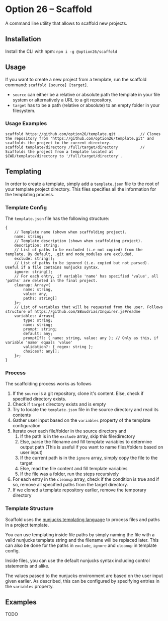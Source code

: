# Option 26 – Scaffold

A command line utility that allows to scaffold new projects.

## Installation
Install the CLI with npm: `npm i -g @option26/scaffold`

## Usage
If you want to create a new project from a template, run the scaffold command: `scaffold [source] [target]`.

- `source` can either be a relative or absolute path the template in your file system or alternatively a URL to a git repository.
- `target` has to be a path (relative or absolute) to an empty folder in your filesystem.

### Usage Examples
```
scaffold https://github.com/option26/template.git .         // Clones the repository from 'https://github.com/option26/template.git' and scaffolds the project to the current directory.
scaffold template/directory /full/target/directory          // Scaffolds the project from a template located at $CWD/template/directory to '/full/target/directory'.
```

## Templating
In order to create a template, simply add a `template.json` file to the root of your template project directory. This files specifies all the information for the templating process.

### Template Config
The `template.json` file has the following structure:
```
{
    // Template name (shown when scaffolding project).
    name: string;
    // Template description (shown when scaffolding project).
    description: string;
    // List of paths to be excluded (i.e not copied) from the template. By default, .git and node_modules are excluded.
    exclude: string[];   
    // List of paths to be ignored (i.e. copied but not parsed). Useful if a file contains nunjucks syntax.
    ignore: string[];
    // For each entry, if variable 'name' has specified 'value', all 'paths' are deleted in the final project.
    cleanup: Array<{            
        name: string,
        value: any,
        paths: string[]
    }>;
    // List of variables that will be requested from the user. Follows structure of https://github.com/SBoudrias/Inquirer.js#readme
    variables: Array<{
        type: string;
        name: string;
        prompt: string;
        default: any;
        promptIf?: { name: string, value: any }; // Only as this, if variable 'name' equals 'value'
        validation?: { regex: string };
        choices?: any[];
    }>;
}
```

### Process
The scaffolding process works as follows
1. If the `source` is a git repository, clone it's content. Else, check if specified directory exists.
2. Check if `target` directory exists and is empty
3. Try to locate the `template.json` file in the source directory and read its contents
4. Gather user input based on the `variables` property of the template configuration
5. Iterate over each file/folder in the source directory and
   1. If the path is in the `exclude` array, skip this file/directory
   2. Else, parse the filename and fill template variables to determine output path (This is useful if you want to name files/folders based on user input)
   3. If the current path is in the `ignore` array, simply copy the file to the target
   4. Else, read the file content and fill template variables
   5. If the file was a folder, run the steps recursively
6. For each entry in the `cleanup` array, check if the condition is true and if so, remove all specified paths from the target directory.
7. If we cloned a template repository earlier, remove the temporary directory

### Template Structure
Scaffold uses the [nunjucks templating language](https://mozilla.github.io/nunjucks/) to process files and paths in a project template.

You can use templating inside file paths by simply naming the file with a valid nunjucks template string and the filename will be replaced later. This can also be done for the paths in `exclude`, `ignore` and `cleanup` in template config.

Inside files, you can use the default nunjucks syntax including control statements and alike.

The values passed to the nunjucks environment are based on the user input given earlier. As described, this can be configured by specifying entries in the `variables` property.

## Examples
TODO
